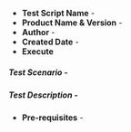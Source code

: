 - **Test Script Name** - 
- **Product Name & Version** -
- **Author** - 
- **Created Date** -
- **Execute**

##### Test Scenario -
##### Test Description -
- **Pre-requisites** - 


